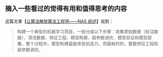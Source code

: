 ## 摘入一些看过的觉得有用和值得思考的内容

这篇文章【[让算法解放算法工程师——NAS 综述](https://www.leiphone.com/news/201809/snezJyk32bUpwKgW.html?type=preview)】说到：

> 构建一个典型的机器学习项目，一般分成以下步骤：收集原始数据（标注数据）、清洗数据、特征工程、模型构建、超参数调优、模型验证和模型部署。整个过程中，模型构建最能体现创造力，而最耗时的，要数特征工程和超参数调优。




